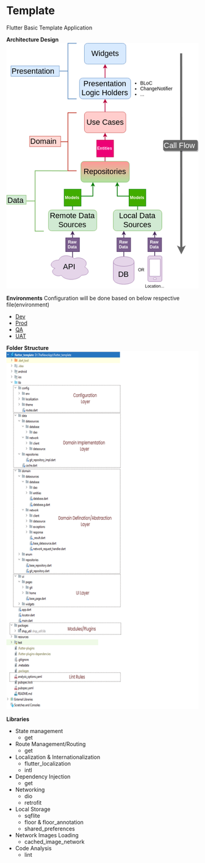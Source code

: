 # Template
Flutter Basic Template Application


**Architecture Design**
![Architecture Diagram](resources/clean_architecture_diagram.png)


**Environments**
Configuration will be done based on below respective file(environment)
- [Dev](lib/config/env/dev.dart)
- [Prod](lib/config/env//prod.dart)
- [QA](lib/config/env//qa.dart)
- [UAT](lib/config/env//uat.dart)


**Folder Structure**
![Flutter Folder Structure](resources/Flutter%20Folder%20Structure.png)


**Libraries**
- 	State management
  	- 	get
- 	Route Management/Routing
  	- 	get
- 	Localization & Internationalization
  	- 	flutter_localization
  	- 	intl
- 	Dependency Injection
  	- 	get
- 	Networking
  	- 	dio
  	- 	retrofit
- 	Local Storage
  	- 	sqflite
  	- 	floor & floor_annotation
  	- 	shared_preferences
- 	Network Images Loading
  	- 	cached_image_network
- 	Code Analysis
  	- 	lint

